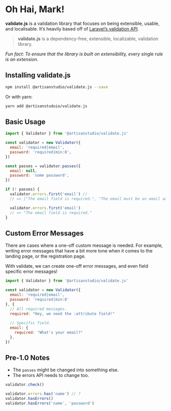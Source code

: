 # Oh Hai, Mark!

**validate.js** is a validation library that focuses on being extensible, usable, and localisable. It’s heavily based off of [Laravel’s validation API](https://laravel.com/docs/5.7/validation).

> **validate.js** is a dependency-free, extensible, localizable, validation library.

*Fun fact: To ensure that the library is built on extensibility, every single rule is an extension.*

## Installing **validate.js**

```bash
npm install @artisanstudio/validate.js --save
```

Or with yarn:

```bash
yarn add @artisanstuduio/validate.js
```

## Basic Usage

```javascript
import { Validator } from '@artisanstudio/validate.js'

const validator = new Validator({
  email: 'required|email',
  password: 'required|min:8',
})

const passes = validator.passes({
  email: null,
  password: 'some password',
})

if (! passes) {
  validator.errors.first('email') //
  // => ["The email field is required.", "The email must be an email address."]

  validator.errors.first('email')
  // => "The email field is required."
}
```

## Custom Error Messages

There are cases where a one-off custom message is needed. For example, writing error messages that have a bit more tone when it comes to the landing page, or the registration page.

With validate, we can create one-off error messages, and even field specific error messages!

```javascript
import { Validator } from '@artisanstudio/validate.js'

const validator = new Validator({
  email: 'required|email',
  password: 'required|min:8'
}, {
  // All required messages.
  required: "Hey, we need the :attribute field!"
  
  // Specific field.
  email: {
    required: "What's your email?"
  },
})
```

## Pre-1.0 Notes

- The  `passes` might be changed into something else.
- The errors API needs to change too.

```javascript
validator.check()

validator.errors.has('name') // ?
validator.hasErrors()
validator.hasErrors('name', 'password')
```

